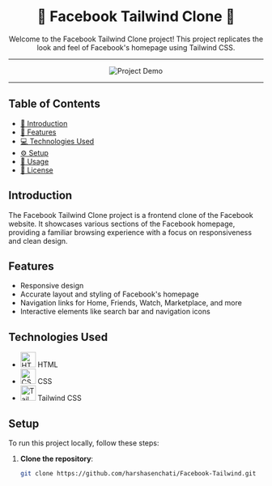 <div align="center">
  <h1>📘 Facebook Tailwind Clone 📘</h1>
  <p>Welcome to the Facebook Tailwind Clone project! This project replicates the look and feel of Facebook's homepage using Tailwind CSS.</p>
</div>

---

<div align="center">
  <img src="https://github.com/harshasenchati/Facebook-Tailwind/blob/main/facebook-record.gif" alt="Project Demo">
</div>

---

## Table of Contents

- [📖 Introduction](#introduction)
- [🎨 Features](#features)
- [💻 Technologies Used](#technologies-used)
- [⚙️ Setup](#setup)
- [🚀 Usage](#usage)
- [📜 License](#license)


## Introduction

The Facebook Tailwind Clone project is a frontend clone of the Facebook website. It showcases various sections of the Facebook homepage, providing a familiar browsing experience with a focus on responsiveness and clean design.

## Features

- Responsive design
- Accurate layout and styling of Facebook's homepage
- Navigation links for Home, Friends, Watch, Marketplace, and more
- Interactive elements like search bar and navigation icons

## Technologies Used

- <img src="https://img.icons8.com/color/48/000000/html-5.png" alt="HTML" width="30" height="30"> HTML
- <img src="https://img.icons8.com/color/48/000000/css3.png" alt="CSS" width="30" height="30"> CSS
- <img src="https://img.icons8.com/color/48/000000/tailwind-css.png" alt="Tailwind CSS" width="30" height="30"> Tailwind CSS

## Setup

To run this project locally, follow these steps:

1. **Clone the repository**:
   ```bash
   git clone https://github.com/harshasenchati/Facebook-Tailwind.git

